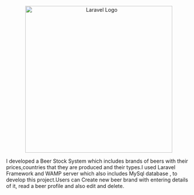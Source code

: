 <p align="center"><a href="https://laravel.com" target="_blank"><img src="https://raw.githubusercontent.com/laravel/art/master/logo-lockup/5%20SVG/2%20CMYK/1%20Full%20Color/laravel-logolockup-cmyk-red.svg" width="400" alt="Laravel Logo"></a></p>

I developed a Beer Stock System which includes brands of beers with their prices,countries that they are produced and their types.I used Laravel Framework and WAMP server which also includes MySql database , to develop this project.Users can Create new beer brand with entering details of it, read a beer profile and also edit and delete.
